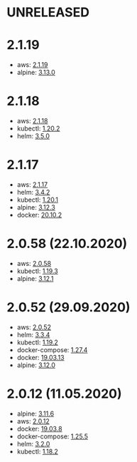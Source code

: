 # UNRELEASED

# 2.1.19
- aws: [2.1.19](https://github.com/aws/aws-cli/releases/tag/2.1.19)
- alpine: [3.13.0](https://alpinelinux.org/posts/Alpine-3.13.0-released.html)

# 2.1.18
- aws: [2.1.18](https://github.com/aws/aws-cli/releases/tag/2.1.18)
- kubectl: [1.20.2](https://github.com/kubernetes/kubernetes/blob/master/CHANGELOG/CHANGELOG-1.20.md#v1202)
- helm: [3.5.0](https://github.com/helm/helm/releases/tag/v3.5.0)

# 2.1.17
- aws: [2.1.17](https://github.com/aws/aws-cli/releases/tag/2.1.17)
- helm: [3.4.2](https://github.com/helm/helm/releases/tag/v3.4.2)
- kubectl: [1.20.1](https://github.com/kubernetes/kubernetes/blob/master/CHANGELOG/CHANGELOG-1.20.md#v1201)
- alpine: [3.12.3](https://alpinelinux.org/posts/Alpine-3.12.3-released.html)
- docker: [20.10.2](https://docs.docker.com/engine/release-notes/#20102)

# 2.0.58 (22.10.2020)
- aws: [2.0.58](https://github.com/aws/aws-cli/releases/tag/2.0.58)
- kubectl: [1.19.3](https://github.com/kubernetes/kubernetes/blob/master/CHANGELOG/CHANGELOG-1.19.md#v1193)
- alpine: [3.12.1](https://alpinelinux.org/posts/Alpine-3.12.1-released.html)

# 2.0.52 (29.09.2020)
- aws: [2.0.52](https://github.com/aws/aws-cli/releases/tag/2.0.52)
- helm: [3.3.4](https://github.com/helm/helm/releases/tag/v3.3.4)
- kubectl: [1.19.2](https://github.com/kubernetes/kubernetes/blob/master/CHANGELOG/CHANGELOG-1.19.md#v1192)
- docker-compose: [1.27.4](https://docs.docker.com/compose/release-notes/#1274)
- docker: [19.03.13](https://docs.docker.com/engine/release-notes/#190313)
- alpine: [3.12.0](https://alpinelinux.org/posts/Alpine-3.12.0-released.html)

# 2.0.12 (11.05.2020)
- alpine: [3.11.6](https://alpinelinux.org/posts/Alpine-3.11.6-released.html)
- aws: [2.0.12](https://github.com/aws/aws-cli/releases/tag/2.0.12)
- docker: [19.03.8](https://docs.docker.com/engine/release-notes/#19038)
- docker-compose: [1.25.5](https://docs.docker.com/compose/release-notes/#1255)
- helm: [3.2.0](https://github.com/helm/helm/releases/tag/v3.2.0)
- kubectl: [1.18.2](https://github.com/kubernetes/kubernetes/blob/master/CHANGELOG/CHANGELOG-1.18.md#v1182)

